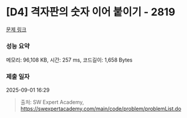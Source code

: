 # [D4] 격자판의 숫자 이어 붙이기 - 2819 

[문제 링크](https://swexpertacademy.com/main/code/problem/problemDetail.do?contestProbId=AV7I5fgqEogDFAXB) 

### 성능 요약

메모리: 96,108 KB, 시간: 257 ms, 코드길이: 1,658 Bytes

### 제출 일자

2025-09-01 16:29



> 출처: SW Expert Academy, https://swexpertacademy.com/main/code/problem/problemList.do